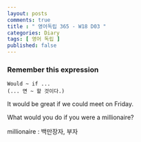 ```yaml
---
layout: posts
comments: true
title : " 영어독립 365 - W18 D03 "
categories: Diary
tags: [ 영어 독립 ]
published: false
---
```


### Remember this expression

```text
Would ~ if ...
(... 면 ~ 할 것이다.)
```

It would be great if we could meet on Friday.

What would you do if you were a millionaire?

millionaire
 : 백만장자, 부자

